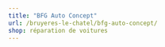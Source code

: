 ```yaml
---
title: "BFG Auto Concept"
url: /bruyeres-le-chatel/bfg-auto-concept/
shop: réparation de voitures
---
```


